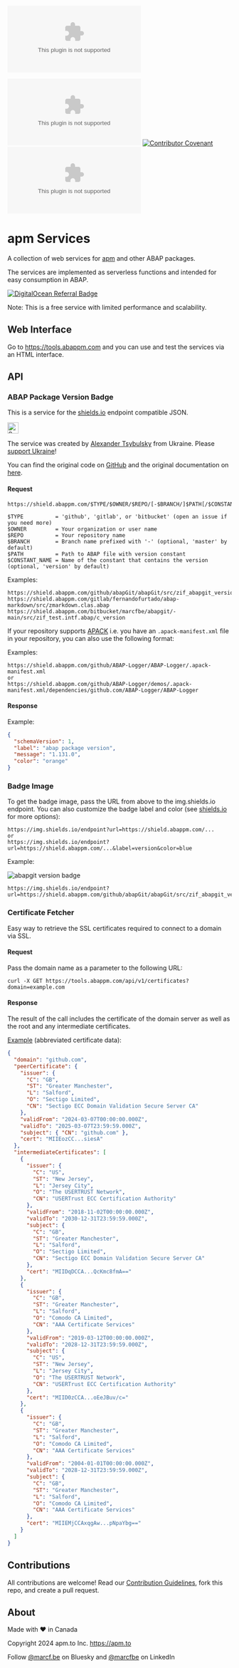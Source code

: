 ![Version](https://img.shields.io/github/v/release/abapPM/tools.abappm.com?label=Version&color=blue)

[![License](https://img.shields.io/github/license/abapPM/tools.abappm.com?label=License&color=green)](LICENSE)
[![Contributor Covenant](https://img.shields.io/badge/Contributor%20Covenant-2.1-4baaaa.svg?color=green)](https://github.com/abapPM/.github/blob/main/CODE_OF_CONDUCT.md)
[![REUSE Status](https://api.reuse.software/badge/github.com/abapPM/tools.abappm.com)](https://api.reuse.software/info/github.com/abapPM/tools.abappm.com)

# apm Services

A collection of web services for [apm](https://abappm.com) and other ABAP packages.

The services are implemented as serverless functions and intended for easy consumption in ABAP.

[![DigitalOcean Referral Badge](https://web-platforms.sfo2.cdn.digitaloceanspaces.com/WWW/Badge%202.svg)](https://www.digitalocean.com/?refcode=ec229ff11f84&utm_campaign=Referral_Invite&utm_medium=Referral_Program&utm_source=badge)

Note: This is a free service with limited performance and scalability.

## Web Interface

Go to https://tools.abappm.com and you can use and test the services via an HTML interface.

## API

### ABAP Package Version Badge

This is a service for the [shields.io](https://shields.io/badges/endpoint-badge) endpoint compatible JSON.

<a href="https://supportukrainenow.org/"><img src="https://raw.githubusercontent.com/abapPM/tools.abappm.com/refs/heads/main/web/Ukraine-heart-shape-flag.svg" height="25" alt="Support Ukraine"></a>

The service was created by [Alexander Tsybulsky](https://github.com/sbcgua) from Ukraine. Please [support Ukraine](https://war.ukraine.ua/support-ukraine/)!

You can find the original code on [GitHub](https://github.com/sbcgua/abap-package-version-shield) and the original documentation on [here](https://sbcgua.github.io/abap-package-version-shield).

#### Request

```
https://shield.abappm.com/$TYPE/$OWNER/$REPO/[-$BRANCH/]$PATH[/$CONSTANT_NAME]

$TYPE          = 'github', 'gitlab', or 'bitbucket' (open an issue if you need more)
$OWNER         = Your organization or user name
$REPO          = Your repository name
$BRANCH        = Branch name prefixed with '-' (optional, 'master' by default)
$PATH          = Path to ABAP file with version constant
$CONSTANT_NAME = Name of the constant that contains the version (optional, 'version' by default)
```

Examples:

```
https://shield.abappm.com/github/abapGit/abapGit/src/zif_abapgit_version.intf.abap/c_abap_version
https://shield.abappm.com/gitlab/fernandofurtado/abap-markdown/src/zmarkdown.clas.abap
https://shield.abappm.com/bitbucket/marcfbe/abapgit/-main/src/zif_test.intf.abap/c_version
```

If your repository supports [APACK](https://docs.abapgit.org/user-guide/reference/apack.html) i.e. you have an `.apack-manifest.xml` file in your repository, you can also use the following format:

Examples:

```
https://shield.abappm.com/github/ABAP-Logger/ABAP-Logger/.apack-manifest.xml
or
https://shield.abappm.com/github/ABAP-Logger/demos/.apack-manifest.xml/dependencies/github.com/ABAP-Logger/ABAP-Logger
```

#### Response

Example:

```json
{
  "schemaVersion": 1,
  "label": "abap package version",
  "message": "1.131.0",
  "color": "orange"
}
```

### Badge Image

To get the badge image, pass the URL from above to the img.shields.io endpoint. You can also customize the badge label and color (see [shields.io](https://shields.io/endpoint-badge) for more options):

```
https://img.shields.io/endpoint?url=https://shield.abappm.com/...
or
https://img.shields.io/endpoint?url=https://shield.abappm.com/...&label=version&color=blue
```

Example:

<img src="https://tools.abappm.com/abapgit-badge.svg" alt="abapgit version badge" />

```
https://img.shields.io/endpoint?url=https://shield.abappm.com/github/abapGit/abapGit/src/zif_abapgit_version.intf.abap/c_abap_version&label=version&color=blue
```

### Certificate Fetcher

Easy way to retrieve the SSL certificates required to connect to a domain via SSL.

#### Request

Pass the domain name as a parameter to the following URL:

```
curl -X GET https://tools.abappm.com/api/v1/certificates?domain=example.com
```

#### Response

The result of the call includes the certificate of the domain server as well as the root and any intermediate certificates.

[Example](https://raw.githubusercontent.com/abapPM/tools.abappm.com/main/certificates_response.json) (abbreviated certificate data):

```json
{
  "domain": "github.com",
  "peerCertificate": {
    "issuer": {
      "C": "GB",
      "ST": "Greater Manchester",
      "L": "Salford",
      "O": "Sectigo Limited",
      "CN": "Sectigo ECC Domain Validation Secure Server CA"
    },
    "validFrom": "2024-03-07T00:00:00.000Z",
    "validTo": "2025-03-07T23:59:59.000Z",
    "subject": { "CN": "github.com" },
    "cert": "MIIEozCC...siesA"
  },
  "intermediateCertificates": [
    {
      "issuer": {
        "C": "US",
        "ST": "New Jersey",
        "L": "Jersey City",
        "O": "The USERTRUST Network",
        "CN": "USERTrust ECC Certification Authority"
      },
      "validFrom": "2018-11-02T00:00:00.000Z",
      "validTo": "2030-12-31T23:59:59.000Z",
      "subject": {
        "C": "GB",
        "ST": "Greater Manchester",
        "L": "Salford",
        "O": "Sectigo Limited",
        "CN": "Sectigo ECC Domain Validation Secure Server CA"
      },
      "cert": "MIIDqDCCA...QcKmc8fmA=="
    },
    {
      "issuer": {
        "C": "GB",
        "ST": "Greater Manchester",
        "L": "Salford",
        "O": "Comodo CA Limited",
        "CN": "AAA Certificate Services"
      },
      "validFrom": "2019-03-12T00:00:00.000Z",
      "validTo": "2028-12-31T23:59:59.000Z",
      "subject": {
        "C": "US",
        "ST": "New Jersey",
        "L": "Jersey City",
        "O": "The USERTRUST Network",
        "CN": "USERTrust ECC Certification Authority"
      },
      "cert": "MIID0zCCA...oEeJBuv/c="
    },
    {
      "issuer": {
        "C": "GB",
        "ST": "Greater Manchester",
        "L": "Salford",
        "O": "Comodo CA Limited",
        "CN": "AAA Certificate Services"
      },
      "validFrom": "2004-01-01T00:00:00.000Z",
      "validTo": "2028-12-31T23:59:59.000Z",
      "subject": {
        "C": "GB",
        "ST": "Greater Manchester",
        "L": "Salford",
        "O": "Comodo CA Limited",
        "CN": "AAA Certificate Services"
      },
      "cert": "MIIEMjCCAxqgAw...pNpaYbg=="
    }
  ]
}
```

## Contributions

All contributions are welcome! Read our [Contribution Guidelines](CONTRIBUTING.md), fork this repo, and create a pull request.

## About

Made with :heart: in Canada

Copyright 2024 apm.to Inc. <https://apm.to>

Follow [@marcf.be](https://bsky.app/profile/marcf.be) on Bluesky and [@marcfbe](https://linkedin.com/in/marcfbe) on LinkedIn

